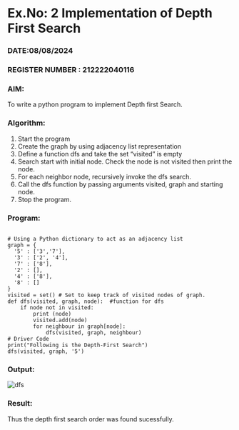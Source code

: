 # Ex.No: 2  Implementation of Depth First Search
### DATE:08/08/2024                                                                    
### REGISTER NUMBER : 212222040116
### AIM: 
To write a python program to implement Depth first Search. 
### Algorithm:
1. Start the program
2. Create the graph by using adjacency list representation
3. Define a function dfs and take the set “visited” is empty 
4. Search start with initial node. Check the node is not visited then print the node.
5. For each neighbor node, recursively invoke the dfs search.
6. Call the dfs function by passing arguments visited, graph and starting node.
7. Stop the program.
### Program:
```

# Using a Python dictionary to act as an adjacency list
graph = {
  '5' : ['3','7'],
  '3' : ['2', '4'],
  '7' : ['8'],
  '2' : [],
  '4' : ['8'],
  '8' : []
}
visited = set() # Set to keep track of visited nodes of graph.
def dfs(visited, graph, node):  #function for dfs 
    if node not in visited:
    	print (node)
    	visited.add(node)
    	for neighbour in graph[node]:
        	dfs(visited, graph, neighbour)
# Driver Code
print("Following is the Depth-First Search")
dfs(visited, graph, '5')
```

### Output:
![dfs](https://github.com/user-attachments/assets/c9913d33-af7d-40e0-93ed-4e8607b1e10e)


### Result:
Thus the depth first search order was found sucessfully.
